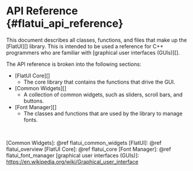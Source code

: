 API Reference    {#flatui_api_reference}
=============

This document describes all classes, functions, and files that make up the
[FlatUI][] library. This is intended to be used a reference for C++ programmers
who are familiar with [graphical user interfaces (GUIs)][].

The API reference is broken into the following sections:
   * [FlatUI Core][]
      - The core library that contains the functions that drive the GUI.
   * [Common Widgets][]
      - A collection of common widgets, such as sliders, scroll bars, and
        buttons.
   * [Font Manager][]
      - The classes and functions that are used by the library to manage fonts.

<br>

   [Common Widgets]: @ref flatui_common_widgets
   [FlatUI]: @ref flatui_overview
   [FlatUI Core]: @ref flatui_core
   [Font Manager]: @ref flatui_font_manager
   [graphical user interfaces (GUIs)]: https://en.wikipedia.org/wiki/Graphical_user_interface
